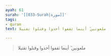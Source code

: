 ```yaml
---
ayah: 61
surah: '[[033-Surah|سورة]]'
tags:
- quran
text: ملعونين ۖ أينما ثقفوا أخذوا وقتلوا تقتيلا

---
```

> ملعونين ۖ أينما ثقفوا أخذوا وقتلوا تقتيلا
